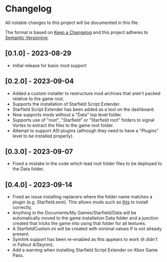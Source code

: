 # Changelog

All notable changes to this project will be documented in this file.

The format is based on [Keep a Changelog](http://keepachangelog.com/) and this project adheres to [Semantic Versioning](http://semver.org/).

<!-- ## [Unreleased] - YYYY-MM-DD -->

## [0.1.0] - 2023-08-29

- Initial release for basic mod support

## [0.2.0] - 2023-09-04

- Added a custom installer to restructure mod archives that aren't packed relative to the game root. 
- Supports the installation of Starfield Script Extender.
- Starfield Script Extender has been added as a tool on the dashboard.
- Now supports mods without a "Data" top level folder. 
- Supports use of "root", "Starfield" or "Starfield root" folders to signal Vortex to extract the files to the game root folder. 
- Attempt to support ASI plugins (although they need to have a "Plugins" level to be installed properly).

## [0.3.0] - 2023-09-07

- Fixed a mistake in the code which lead root folder files to be deployed to the Data folder.

## [0.4.0] - 2023-09-14

- Fixed an issue installing replacers where the folder name matches a plugin (e.g. Starfield.esm). This allows mods such as [this](https://www.nexusmods.com/starfield/mods/2176/?tab=files) to install correctly. 
- Anything in the Documents/My Games/Starfield/Data will be automatically moved to the game installation Data folder and a junction created that tricks the game into using that folder for all textures. 
- A StarfieldCustom.ini will be created with minimal values if is not already present. 
- Symlink support has been re-enabled as this appears to work (it didn't in Fallout 4/Skyrim).
- Add a warning when installing Starfield Script Extender on Xbox Game Pass. 